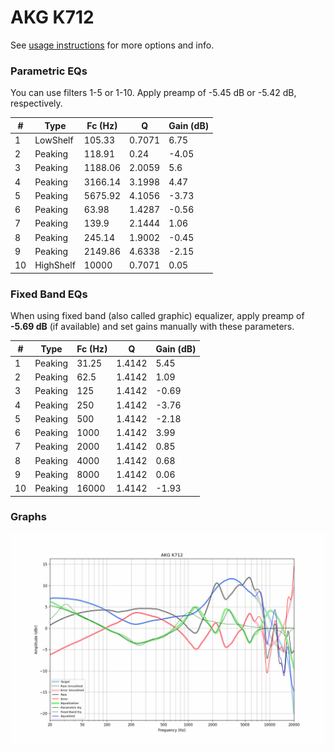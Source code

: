 # AKG K712
See [usage instructions](https://github.com/jaakkopasanen/AutoEq#usage) for more options and info.

### Parametric EQs
You can use filters 1-5 or 1-10. Apply preamp of -5.45 dB or -5.42 dB, respectively.

|   # | Type      |   Fc (Hz) |      Q |   Gain (dB) |
|-----|-----------|-----------|--------|-------------|
|   1 | LowShelf  |    105.33 | 0.7071 |        6.75 |
|   2 | Peaking   |    118.91 | 0.24   |       -4.05 |
|   3 | Peaking   |   1188.06 | 2.0059 |        5.6  |
|   4 | Peaking   |   3166.14 | 3.1998 |        4.47 |
|   5 | Peaking   |   5675.92 | 4.1056 |       -3.73 |
|   6 | Peaking   |     63.98 | 1.4287 |       -0.56 |
|   7 | Peaking   |    139.9  | 2.1444 |        1.06 |
|   8 | Peaking   |    245.14 | 1.9002 |       -0.45 |
|   9 | Peaking   |   2149.86 | 4.6338 |       -2.15 |
|  10 | HighShelf |  10000    | 0.7071 |        0.05 |

### Fixed Band EQs
When using fixed band (also called graphic) equalizer, apply preamp of **-5.69 dB** (if available) and set gains manually with these parameters.

|   # | Type    |   Fc (Hz) |      Q |   Gain (dB) |
|-----|---------|-----------|--------|-------------|
|   1 | Peaking |     31.25 | 1.4142 |        5.45 |
|   2 | Peaking |     62.5  | 1.4142 |        1.09 |
|   3 | Peaking |    125    | 1.4142 |       -0.69 |
|   4 | Peaking |    250    | 1.4142 |       -3.76 |
|   5 | Peaking |    500    | 1.4142 |       -2.18 |
|   6 | Peaking |   1000    | 1.4142 |        3.99 |
|   7 | Peaking |   2000    | 1.4142 |        0.85 |
|   8 | Peaking |   4000    | 1.4142 |        0.68 |
|   9 | Peaking |   8000    | 1.4142 |        0.06 |
|  10 | Peaking |  16000    | 1.4142 |       -1.93 |

### Graphs
![](./AKG%20K712.png)
